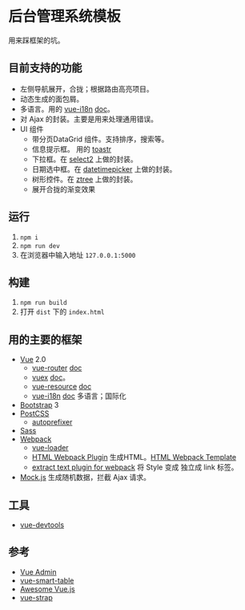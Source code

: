 # 后台管理系统模板
用来踩框架的坑。

## 目前支持的功能
* 左侧导航展开，合拢；根据路由高亮项目。
* 动态生成的面包屑。
* 多语言。用的 [vue-i18n](https://github.com/kazupon/vue-i18n) [doc](https://kazupon.github.io/vue-i18n/)。
* 对 Ajax 的封装。主要是用来处理通用错误。
* UI 组件
  * 带分页DataGrid 组件。支持排序，搜索等。
  * 信息提示框。 用的 [toastr](https://github.com/CodeSeven/toastr)
  * 下拉框。在 [select2](https://github.com/select2/select2) 上做的封装。
  * 日期选中框。在 [datetimepicker](http://xdsoft.net/jqplugins/datetimepicker/) 上做的封装。
  * 树形控件。在 [ztree](https://github.com/select2/select2) 上做的封装。
  * 展开合拢的渐变效果

## 运行
1. `npm i`
1. `npm run dev`
1. 在浏览器中输入地址 `127.0.0.1:5000`

## 构建
1. `npm run build`
1. 打开 `dist` 下的 `index.html`

## 用的主要的框架
* [Vue](http://vuejs.org/) 2.0
    * [vue-router](https://github.com/vuejs/vue-router) [doc](http://router.vuejs.org/zh-cn/index.html)
    * [vuex](https://github.com/vuejs/vuex) [doc](http://vuex.vuejs.org/en/index.html)。
    * [vue-resource](https://github.com/vuejs/vue-resource) [doc](https://github.com/vuejs/vue-resource/tree/master/docs)
    * [vue-i18n](https://github.com/kazupon/vue-i18n) [doc](https://kazupon.github.io/vue-i18n/) 多语言；国际化
* [Bootstrap](http://getbootstrap.com/) 3
* [PostCSS](http://postcss.org/)
  * [autoprefixer](https://github.com/postcss/autoprefixer)
* [Sass](http://sass-lang.com/)
* [Webpack](http://webpack.github.io/)
    * [vue-loader](http://vue-loader.vuejs.org/en/index.html)
    * [HTML Webpack Plugin](https://github.com/ampedandwired/html-webpack-plugin) 生成HTML。[HTML Webpack Template](https://github.com/jaketrent/html-webpack-template#html-webpack-template)
    * [extract text plugin for webpack](https://github.com/webpack/extract-text-webpack-plugin/blob/webpack-1/README.md) 将 Style 变成 独立成 link 标签。
* [Mock.js](http://mockjs.com/) 生成随机数据，拦截 Ajax 请求。

## 工具
* [vue-devtools](https://github.com/vuejs/vue-devtools)

## 参考
* [Vue Admin](https://github.com/fundon/vue-admin)
* [vue-smart-table](https://github.com/gurghet/vue-smart-table)
* [Awesome Vue.js](https://github.com/vuejs/awesome-vue)
* [vue-strap](https://github.com/yuche/vue-strap)